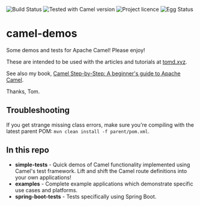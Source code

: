 ![Build Status][buildstatus]
![Tested with Camel version][camelver]
![Project licence][licence]
![Egg Status][eggs]

# camel-demos

Some demos and tests for Apache Camel! Please enjoy!

These are intended to be used with the articles and tutorials at [tomd.xyz][tomd].

See also my book, [Camel Step-by-Step: A beginner's guide to Apache Camel][camelsbs].

Thanks, Tom.

## Troubleshooting

If you get strange missing class errors, make sure you're compiling with the latest parent POM: `mvn clean install -f parent/pom.xml`.

## In this repo

- **simple-tests** - Quick demos of Camel functionality implemented using Camel's test framework. Lift and shift the Camel route definitions into your own applications!
- **examples** - Complete example applications which demonstrate specific use cases and platforms.
- **spring-boot-tests** - Tests specifically using Spring Boot.

[tomd]: https://tomd.xyz
[camelsbs]: https://tomd.xyz/camelstepbystep
[buildstatus]: https://github.com/monodot/camel-demos/workflows/maven-test/badge.svg
[camelver]: https://img.shields.io/badge/dynamic/xml?label=Tested%20with%20Apache%20Camel&query=%2F%2A%5Blocal-name%28%29%3D%27project%27%5D%2F%2A%5Blocal-name%28%29%3D%27properties%27%5D%2F%2A%5Blocal-name%28%29%3D%27camel.version%27%5D&url=https%3A%2F%2Fraw.githubusercontent.com%2Fmonodot%2Fcamel-demos%2Fmaster%2Fparent%2Fpom.xml&color=orange
[licence]: https://img.shields.io/github/license/monodot/camel-demos.svg
[eggs]: https://img.shields.io/badge/eggs-poached-yellow.svg



